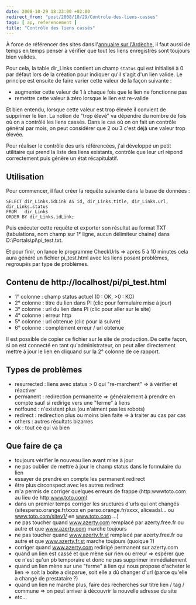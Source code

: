 ```yaml
---
date: 2008-10-29 18:23:00 +02:00
redirect_from: "post/2008/10/29/Controle-des-liens-casses"
tags: [ ap, referencement ]
title: "Contrôle des liens cassés"
---
```


À force de référencer des sites dans l'[annuaire sur l'Ardèche](http://07-ardeche.com/), il faut aussi de temps en
temps penser à vérifier que tout les liens enregistrés sont toujours bien
valides.

Pour cela, la table dir_Links contient un champ `status` qui est
initialisé à 0 par défaut lors de la création pour indiquer qu'il s'agit d'un
lien valide. Le principe est ensuite de faire varier cette valeur de la façon
suivante :

* augmenter cette valeur de 1 à chaque fois que le lien ne fonctionne
pas
* remettre cette valeur à zéro lorsque le lien est re-valide

Et bien entendu, lorsque cette valeur est trop élevée il convient de
supprimer le lien. La notion de "trop élevé" va dépendre du nombre de fois où
on a contrôlé les liens cassés. Dans le cas où on on fait un contrôle général
par mois, on peut considérer que 2 ou 3 c'est déjà une valeur trop élevée.

Pour réaliser le contrôle des urls référencées, j'ai développé un petit
utilitaire qui prend la liste des liens existants, contrôle que leur url répond
correctement puis génère un état récapitulatif.

## Utilisation

Pour commencer, il faut créer la requête suivante dans la base de
données :

```
SELECT dir_Links.idLink AS id, dir_Links.title, dir_Links.url, dir_Links.status
FROM   dir_Links
ORDER BY dir_Links.idLink;
```

Puis exécuter cette requête et exporter son résultat au format TXT
(tabulations, nom champ sur 1° ligne, aucun délimiteur chaine) dans
D:\Portals\pi\pi_test.txt.

Et pour finir, on lance le programme CheckUrls => après 5 à 10 minutes
cela aura généré un fichier pi_test.html avec les liens posant problèmes,
regroupés par type de problèmes.

## Contenu de http://localhost/pi/pi_test.html

* 1° colonne : champ status actuel (0 : OK, &gt;0 : KO)
* 2° colonne : titre du lien dans PI (clic pour formulaire mise à
jour)
* 3° colonne : url du lien dans PI (clic pour aller sur le site)
* 4° colonne : erreur http
* 5° colonne : url obtenue (clic pour la suivre)
* 6° colonne : complément erreur / url obtenue

Il est possible de copier ce fichier sur le site de production. De cette
façon, si on est connecté en tant qu'administrateur, on peut aller directement
mettre à jour le lien en cliquand sur la 2° colonne de ce rapport.

## Types de problèmes

* resurrected : liens avec status &gt; 0 qui "re-marchent" => à
vérifier et réactiver
* permanent : redirection permanente => généralement à prendre en
compte sauf si redirige vers une "ferme" à liens
* notfound : n'existent plus (ou n'aiment pas les robots)
* redirect : redirection plus ou moins bien faite => à traiter au cas
par cas
* others : autres résultats bizarres
* ok : tout ce qui va bien

## Que faire de ça

* toujours vérifier le nouveau lien avant mise à jour
* ne pas oublier de mettre à jour le champ status dans le formulaire du
lien
* essayer de prendre en compte les permanent redirect
* être plus circonspect avec les autres redirect
* m'a permis de corriger quelques erreurs de frappe (http:wwwtoto.com au lieu
de http:www.toto.com)
* dans un premier temps corriger les sructures d'urls qui ont changés
(sitesperso.orange.fr/xxxx en perso.orange.fr/xxxx, aliceadsl... ou
www.toto.com/sitev1/ en www.toto.com ...)
* ne pas toucher quand www.azerty.com remplacé par azerty.free.fr ou autre et
que www.azerty.com marche toujours
* ne pas toucher quand www.azerty.fr.st remplacé par azerty.free.fr ou autre
et que www.azerty.fr.st marche toujours (quoique ?)
* corriger quand www.azerty.com redirigé permanent sur azerty.com
* quand un lien est cassé et que mène sur rien ou erreur => espérer que ce
n'est qu'un pb temporaire et donc ne pas supprimer immédiatement
* quand un lien mène sur une "ferme" à lien qui nous propose d'acheter le
lien => soit la boite a disparue, soit elle a dû changer d'url (parce
qu'elle a changé de prestataire ?)
* quand un lien ne marche plus, faire des recherches sur titre lien / tag /
commune => on peut arriver à découvrir la nouvelle adresse du site
* etc...
